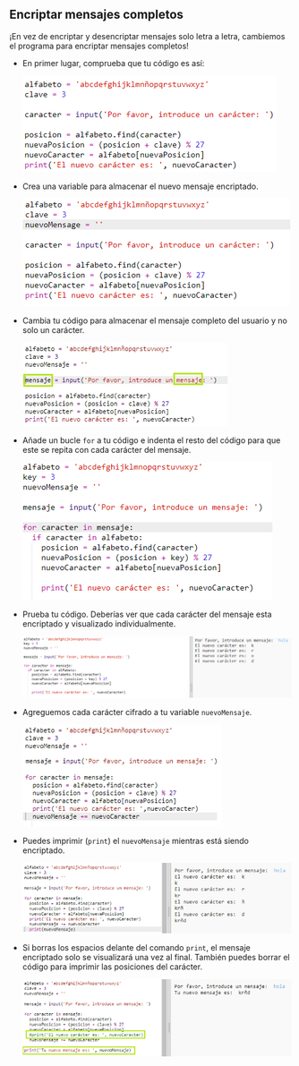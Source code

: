 ## Encriptar mensajes completos

¡En vez de encriptar y desencriptar mensajes solo letra a letra, cambiemos el programa para encriptar mensajes completos!

+ En primer lugar, comprueba que tu código es así:
    
    ![captura de pantalla](images/messages-character-finished.png)

+ Crea una variable para almacenar el nuevo mensaje encriptado.
    
    ![captura de pantalla](images/messages-newmessage.png)

+ Cambia tu código para almacenar el mensaje completo del usuario y no solo un carácter.
    
    ![captura de pantalla](images/messages-message.png)

+ Añade un bucle `for` a tu código e indenta el resto del código para que este se repita con cada carácter del mensaje.
    
    ![captura de pantalla](images/messages-loop.png)

+ Prueba tu código. Deberías ver que cada carácter del mensaje esta encriptado y visualizado individualmente.
    
    ![captura de pantalla](images/messages-loop-test.png)

+ Agreguemos cada carácter cifrado a tu variable ` nuevoMensaje `.
    
    ![captura de pantalla](images/messges-message-add-character.png)

+ Puedes imprimir (`print`) el `nuevoMensaje` mientras está siendo encriptado.
    
    ![captura de pantalla](images/messages-print-message-characters.png)

+ Si borras los espacios delante del comando `print`, el mensaje encriptado solo se visualizará una vez al final. También puedes borrar el código para imprimir las posiciones del carácter.
    
    ![captura de pantalla](images/messages-print-message-comment.png)